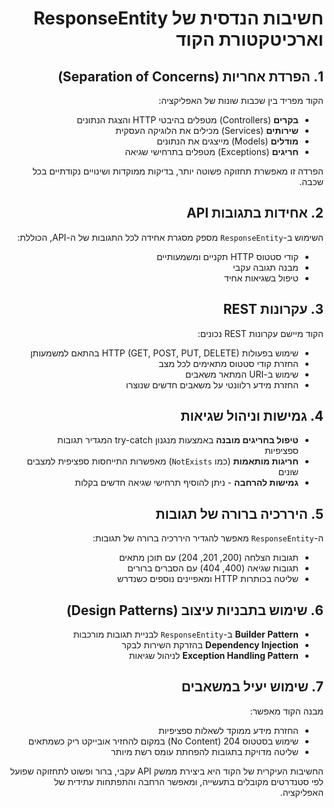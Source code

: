 <div dir="rtl">

# חשיבות הנדסית של ResponseEntity וארכיטקטורת הקוד

## 1. הפרדת אחריות (Separation of Concerns)
הקוד מפריד בין שכבות שונות של האפליקציה:
- **בקרים** (Controllers) מטפלים בהיבטי HTTP והצגת הנתונים
- **שירותים** (Services) מכילים את הלוגיקה העסקית
- **מודלים** (Models) מייצגים את הנתונים
- **חריגים** (Exceptions) מטפלים בתרחישי שגיאה

הפרדה זו מאפשרת תחזוקה פשוטה יותר, בדיקות ממוקדות ושינויים נקודתיים בכל שכבה.

## 2. אחידות בתגובות API
השימוש ב-`ResponseEntity` מספק מסגרת אחידה לכל התגובות של ה-API, הכוללת:
- קודי סטטוס HTTP תקניים ומשמעותיים
- מבנה תגובה עקבי
- טיפול בשגיאות אחיד

## 3. עקרונות REST
הקוד מיישם עקרונות REST נכונים:
- שימוש בפעולות HTTP (GET, POST, PUT, DELETE) בהתאם למשמעותן
- החזרת קודי סטטוס מתאימים לכל מצב
- שימוש ב-URI המתאר משאבים
- החזרת מידע רלוונטי על משאבים חדשים שנוצרו

## 4. גמישות וניהול שגיאות
- **טיפול בחריגים מובנה** באמצעות מנגנון try-catch המגדיר תגובות ספציפיות
- **חריגות מותאמות** (כמו `NotExists`) מאפשרות התייחסות ספציפית למצבים שונים
- **גמישות להרחבה** - ניתן להוסיף תרחישי שגיאה חדשים בקלות

## 5. היררכיה ברורה של תגובות
ה-`ResponseEntity` מאפשר להגדיר היררכיה ברורה של תגובות:
- תגובות הצלחה (200, 201, 204) עם תוכן מתאים
- תגובות שגיאה (400, 404) עם הסברים ברורים
- שליטה בכותרות HTTP ומאפיינים נוספים כשנדרש

## 6. שימוש בתבניות עיצוב (Design Patterns)
- **Builder Pattern** ב-`ResponseEntity` לבניית תגובות מורכבות
- **Dependency Injection** בהזרקת השירות לבקר
- **Exception Handling Pattern** לניהול שגיאות

## 7. שימוש יעיל במשאבים
מבנה הקוד מאפשר:
- החזרת מידע ממוקד לשאלות ספציפיות
- שימוש בסטטוס 204 (No Content) במקום להחזיר אובייקט ריק כשמתאים
- שליטה מדויקת בתגובות להפחתת עומס רשת מיותר

החשיבות העיקרית של הקוד היא ביצירת ממשק API עקבי, ברור ופשוט לתחזוקה שפועל לפי סטנדרטים מקובלים בתעשייה, ומאפשר הרחבה והתפתחות עתידית של האפליקציה.

</div>